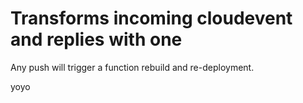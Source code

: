 # Transforms incoming cloudevent and replies with one

Any push will trigger a function rebuild and re-deployment.



yoyo
